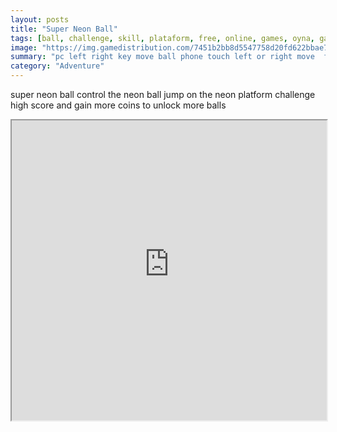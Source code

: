 ```yaml
---
layout: posts
title: "Super Neon Ball"
tags: [ball, challenge, skill, plataform, free, online, games, oyna, game, free, games, play, play, games]
image: "https://img.gamedistribution.com/7451b2bb8d5547758d20fd622bbae746.jpg"
summary: "pc left right key move ball phone touch left or right move  free online games oyna game free games play play games"
category: "Adventure"
---
```


super neon ball control the neon ball jump on the neon platform challenge high score and gain more coins to unlock more balls

<iframe width="100%" height="480px;" src="https://html5.gamedistribution.com/7451b2bb8d5547758d20fd622bbae746/"></iframe>